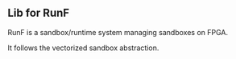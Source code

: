 ## Lib for RunF

RunF is a sandbox/runtime system managing sandboxes on FPGA.

It follows the vectorized sandbox abstraction.

